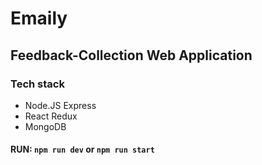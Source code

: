 # Emaily
## Feedback-Collection Web Application
### Tech stack
- Node.JS Express 
- React Redux 
- MongoDB
#### RUN: `npm run dev` or `npm run start`